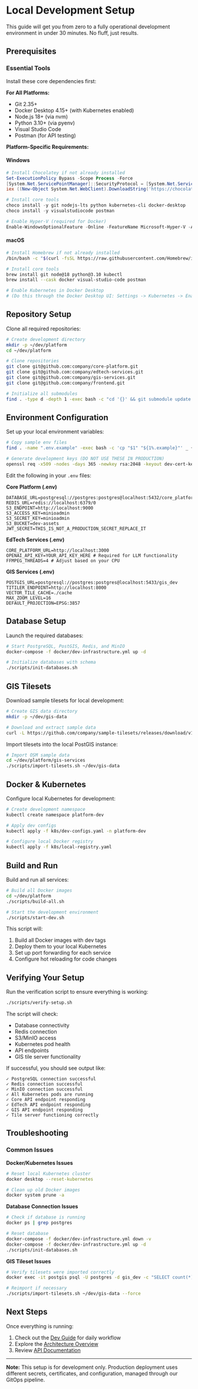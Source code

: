 # Local Development Setup

This guide will get you from zero to a fully operational development environment in under 30 minutes. No fluff, just results.

## Prerequisites

### Essential Tools

Install these core dependencies first:

**For All Platforms:**
- Git 2.35+
- Docker Desktop 4.15+ (with Kubernetes enabled)
- Node.js 18+ (via nvm)
- Python 3.10+ (via pyenv)
- Visual Studio Code
- Postman (for API testing)

**Platform-Specific Requirements:**

#### Windows
```powershell
# Install Chocolatey if not already installed
Set-ExecutionPolicy Bypass -Scope Process -Force
[System.Net.ServicePointManager]::SecurityProtocol = [System.Net.ServicePointManager]::SecurityProtocol -bor 3072
iex ((New-Object System.Net.WebClient).DownloadString('https://chocolatey.org/install.ps1'))

# Install core tools
choco install -y git nodejs-lts python kubernetes-cli docker-desktop
choco install -y visualstudiocode postman

# Enable Hyper-V (required for Docker)
Enable-WindowsOptionalFeature -Online -FeatureName Microsoft-Hyper-V -All
```

#### macOS
```bash
# Install Homebrew if not already installed
/bin/bash -c "$(curl -fsSL https://raw.githubusercontent.com/Homebrew/install/HEAD/install.sh)"

# Install core tools
brew install git node@18 python@3.10 kubectl
brew install --cask docker visual-studio-code postman

# Enable Kubernetes in Docker Desktop
# (Do this through the Docker Desktop UI: Settings -> Kubernetes -> Enable Kubernetes)
```

## Repository Setup

Clone all required repositories:

```bash
# Create development directory
mkdir -p ~/dev/platform
cd ~/dev/platform

# Clone repositories
git clone git@github.com:company/core-platform.git
git clone git@github.com:company/edtech-services.git
git clone git@github.com:company/gis-services.git
git clone git@github.com:company/frontend.git

# Initialize all submodules
find . -type d -depth 1 -exec bash -c "cd '{}' && git submodule update --init --recursive" \;
```

## Environment Configuration

Set up your local environment variables:

```bash
# Copy sample env files
find . -name ".env.example" -exec bash -c 'cp "$1" "${1%.example}"' _ {} \;

# Generate development keys (DO NOT USE THESE IN PRODUCTION)
openssl req -x509 -nodes -days 365 -newkey rsa:2048 -keyout dev-cert-key.pem -out dev-cert.pem -subj "/CN=localhost"
```

Edit the following in your `.env` files:

**Core Platform (.env)**
```
DATABASE_URL=postgresql://postgres:postgres@localhost:5432/core_platform_dev
REDIS_URL=redis://localhost:6379/0
S3_ENDPOINT=http://localhost:9000
S3_ACCESS_KEY=minioadmin
S3_SECRET_KEY=minioadmin
S3_BUCKET=dev-assets
JWT_SECRET=THIS_IS_NOT_A_PRODUCTION_SECRET_REPLACE_IT
```

**EdTech Services (.env)**
```
CORE_PLATFORM_URL=http://localhost:3000
OPENAI_API_KEY=YOUR_API_KEY_HERE # Required for LLM functionality
FFMPEG_THREADS=4 # Adjust based on your CPU
```

**GIS Services (.env)**
```
POSTGIS_URL=postgresql://postgres:postgres@localhost:5433/gis_dev
TITILER_ENDPOINT=http://localhost:8000
VECTOR_TILE_CACHE=./cache
MAX_ZOOM_LEVEL=16
DEFAULT_PROJECTION=EPSG:3857
```

## Database Setup

Launch the required databases:

```bash
# Start PostgreSQL, PostGIS, Redis, and MinIO
docker-compose -f docker/dev-infrastructure.yml up -d

# Initialize databases with schema
./scripts/init-databases.sh
```

## GIS Tilesets

Download sample tilesets for local development:

```bash
# Create GIS data directory
mkdir -p ~/dev/gis-data

# Download and extract sample data
curl -L https://github.com/company/sample-tilesets/releases/download/v1.0.0/sample-tilesets.tar.gz | tar -xz -C ~/dev/gis-data
```

Import tilesets into the local PostGIS instance:

```bash
# Import OSM sample data
cd ~/dev/platform/gis-services
./scripts/import-tilesets.sh ~/dev/gis-data
```

## Docker & Kubernetes

Configure local Kubernetes for development:

```bash
# Create development namespace
kubectl create namespace platform-dev

# Apply dev configs
kubectl apply -f k8s/dev-configs.yaml -n platform-dev

# Configure local Docker registry
kubectl apply -f k8s/local-registry.yaml
```

## Build and Run

Build and run all services:

```bash
# Build all Docker images
cd ~/dev/platform
./scripts/build-all.sh

# Start the development environment
./scripts/start-dev.sh
```

This script will:
1. Build all Docker images with dev tags
2. Deploy them to your local Kubernetes
3. Set up port forwarding for each service
4. Configure hot reloading for code changes

## Verifying Your Setup

Run the verification script to ensure everything is working:

```bash
./scripts/verify-setup.sh
```

The script will check:
- Database connectivity
- Redis connection
- S3/MinIO access
- Kubernetes pod health
- API endpoints
- GIS tile server functionality

If successful, you should see output like:
```
✓ PostgreSQL connection successful
✓ Redis connection successful
✓ MinIO connection successful
✓ All Kubernetes pods are running
✓ Core API endpoint responding
✓ EdTech API endpoint responding
✓ GIS API endpoint responding
✓ Tile server functioning correctly
```

## Troubleshooting

### Common Issues

**Docker/Kubernetes Issues**
```bash
# Reset local Kubernetes cluster
docker desktop --reset-kubernetes

# Clean up old Docker images
docker system prune -a
```

**Database Connection Issues**
```bash
# Check if database is running
docker ps | grep postgres

# Reset database
docker-compose -f docker/dev-infrastructure.yml down -v
docker-compose -f docker/dev-infrastructure.yml up -d
./scripts/init-databases.sh
```

**GIS Tileset Issues**
```bash
# Verify tilesets were imported correctly
docker exec -it postgis psql -U postgres -d gis_dev -c "SELECT count(*) FROM spatial_ref_sys;"

# Reimport if necessary
./scripts/import-tilesets.sh ~/dev/gis-data --force
```

## Next Steps

Once everything is running:

1. Check out the [Dev Guide](./dev-guide.md) for daily workflow
2. Explore the [Architecture Overview](./architecture-overview.md)
3. Review [API Documentation](http://localhost:8080/api-docs)

---

**Note:** This setup is for development only. Production deployment uses different secrets, certificates, and configuration, managed through our GitOps pipeline.
